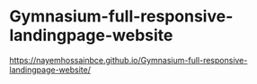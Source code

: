 # Gymnasium-full-responsive-landingpage-website


https://nayemhossainbce.github.io/Gymnasium-full-responsive-landingpage-website/
